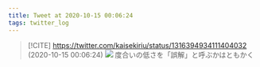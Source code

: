 ```yaml
---
title: Tweet at 2020-10-15 00:06:24
tags: twitter_log
---
```


> [!CITE] https://twitter.com/kaisekiriu/status/1316394934111404032 (2020-10-15 00:06:24)
> ![](https://twitter.com/kaisekiriu/status/1316394934111404032)
> 度合いの低さを「誤解」と呼ぶかはともかく
